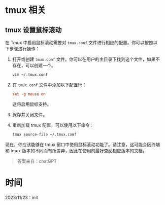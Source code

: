 # tmux 相关

## tmux 设置鼠标滚动

在 Tmux 中启用鼠标滚动需要对 `tmux.conf` 文件进行相应的配置。你可以按照以下步骤进行操作：

1. 打开或创建 `tmux.conf` 文件。你可以在用户的主目录下找到这个文件，如果不存在，可以创建一个。

   ```bash
   vim ~/.tmux.conf
   ```
2. 在 `tmux.conf` 文件中添加以下配置行：

   ```conf
   set -g mouse on
   ```

   这将启用鼠标支持。
3. 保存并关闭文件。
4. 重新加载 tmux 配置，可以使用以下命令：

   ```bash
   tmux source-file ~/.tmux.conf
   ```

现在，你应该能够在 tmux 窗口中使用鼠标滚动功能了。请注意，这可能会因终端和 tmux 版本的不同而有所差异，因此在使用前最好查阅相应版本的文档。

> 答案来自：chatGPT

# 时间

2023/11/23：init
